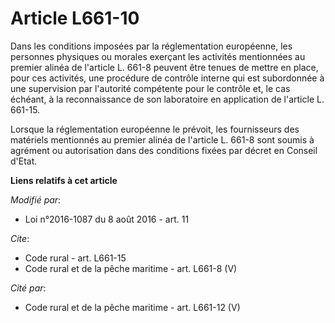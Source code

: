 # Article L661-10

Dans les conditions imposées par la réglementation européenne, les personnes physiques ou morales exerçant les activités
mentionnées au premier alinéa de l'article L. 661-8 peuvent être tenues de mettre en place, pour ces activités, une procédure
de contrôle interne qui est subordonnée à une supervision par l'autorité compétente pour le contrôle et, le cas échéant, à la
reconnaissance de son laboratoire en application de l'article L. 661-15. 

Lorsque la réglementation européenne le prévoit, les fournisseurs des matériels mentionnés au premier alinéa de l'article L.
661-8 sont soumis à agrément ou autorisation dans des conditions fixées par décret en Conseil d'Etat.

**Liens relatifs à cet article**

_Modifié par_:

  - Loi n°2016-1087 du 8 août 2016 - art. 11

_Cite_:

  - Code rural - art. L661-15
  - Code rural et de la pêche maritime - art. L661-8 (V)

_Cité par_:

  - Code rural et de la pêche maritime - art. L661-12 (V)

